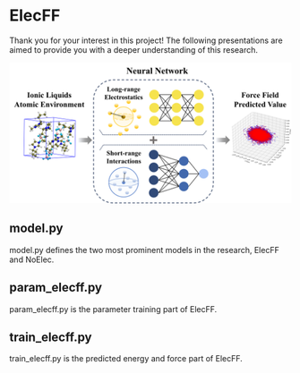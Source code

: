 # ElecFF

Thank you for your interest in this project! The following presentations are aimed to provide you with a deeper understanding of this research.

![image](ElecFF.png)

## model.py

model.py defines the two most prominent models in the research, ElecFF and NoElec.

## param_elecff.py

param_elecff.py is the parameter training part of ElecFF.

## train_elecff.py

train_elecff.py is the predicted energy and force part of ElecFF.
